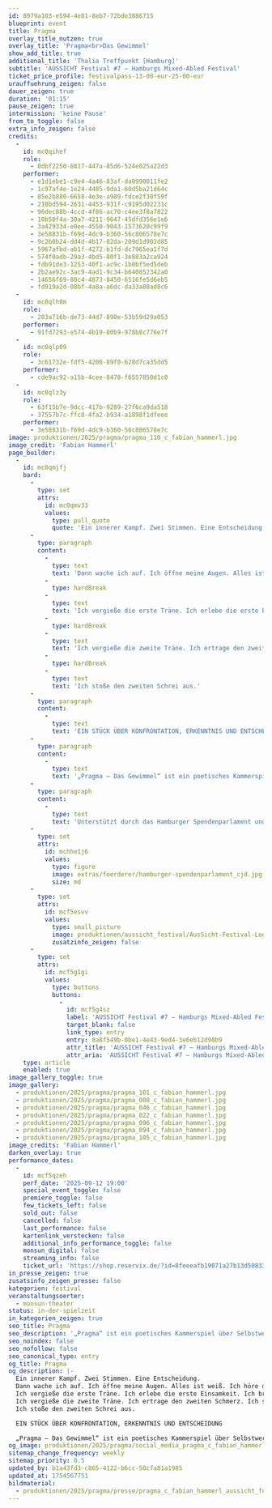 ```yaml
---
id: 8979a103-e594-4e81-8eb7-72bde3886715
blueprint: event
title: Pragma
overlay_title_nutzen: true
overlay_title: 'Pragma<br>Das Gewimmel'
show_add_title: true
additional_title: 'Thalia Treffpunkt [Hamburg]'
subtitle: 'AUSSICHT Festival #7 – Hamburgs Mixed-Abled Festival'
ticket_price_profile: festivalpass-13-00-eur-25-00-eur
urauffuehrung_zeigen: false
dauer_zeigen: true
duration: '01:15'
pause_zeigen: true
intermission: 'keine Pause'
from_to_toggle: false
extra_info_zeigen: false
credits:
  -
    id: mc0qihef
    role:
      - 0dbf2250-8817-447a-85d6-524e025a22d3
    performer:
      - e1d1ebe1-c9e4-4a46-83af-da0990011fe2
      - 1c97af4e-1e24-4485-9da1-60d5ba21d64c
      - 85e2b880-6658-4e3e-a989-fdce2f30f59f
      - 210bd594-2631-4453-931f-c9195d02231c
      - 96dec88b-4ccd-4f86-ac70-c4ee3f8a7822
      - 10b50f4a-30a7-4211-9647-45dfd356e1e6
      - 3a429334-e0ee-4550-9043-1573620c99f9
      - 3e58831b-f69d-4dc9-b360-56c806578e7c
      - 9c2b0b24-dd4d-4b17-82da-209d1d902d85
      - 5967afbd-ab1f-4272-b1fd-dc7965ea1f7d
      - 574f0adb-29a3-4bd5-80f1-3e883a2ca924
      - fdb91de3-1253-40f1-ac9c-1b0bf5ed5deb
      - 2b2ae92c-3ac9-4ad1-9c34-b640852342a0
      - 14656f69-80c4-4873-8450-6516fe5d6eb5
      - fd919a2d-08bf-4a8a-a6dc-da33a88ad8c6
  -
    id: mc0qlh0m
    role:
      - 203a716b-de73-44d7-890e-53b59d29a053
    performer:
      - 91fd7293-e574-4b19-80b9-978b8c776e7f
  -
    id: mc0qlp09
    role:
      - 3c61732e-fdf5-4206-89f0-628d7ca35dd5
    performer:
      - cde9ac92-a15b-4cee-8478-f6557850d1c0
  -
    id: mc0qlz3y
    role:
      - 63f15b7e-9dcc-417b-9289-27f6ca9da518
      - 37557b7c-ffc8-4fa2-b934-a1898f1dfeee
    performer:
      - 3e58831b-f69d-4dc9-b360-56c806578e7c
image: produktionen/2025/pragma/pragma_110_c_fabian_hammerl.jpg
image_credit: 'Fabian Hammerl'
page_builder:
  -
    id: mc0qmjfj
    bard:
      -
        type: set
        attrs:
          id: mc0qmv33
          values:
            type: pull_quote
            quote: 'Ein innerer Kampf. Zwei Stimmen. Eine Entscheidung.'
      -
        type: paragraph
        content:
          -
            type: text
            text: 'Dann wache ich auf. Ich öffne meine Augen. Alles ist weiß. Ich höre die erste Stille.'
          -
            type: hardBreak
          -
            type: text
            text: 'Ich vergieße die erste Träne. Ich erlebe die erste Einsamkeit. Ich breche die erste Stille.'
          -
            type: hardBreak
          -
            type: text
            text: 'Ich vergieße die zweite Träne. Ich ertrage den zweiten Schmerz. Ich schlucke die zweite Stille.'
          -
            type: hardBreak
          -
            type: text
            text: 'Ich stoße den zweiten Schrei aus.'
      -
        type: paragraph
        content:
          -
            type: text
            text: 'EIN STÜCK ÜBER KONFRONTATION, ERKENNTNIS UND ENTSCHEIDUNG'
      -
        type: paragraph
        content:
          -
            type: text
            text: '„Pragma – Das Gewimmel“ ist ein poetisches Kammerspiel über Selbstwert, Zweifel und den Mut zur Veränderung. Zwischen Schatten und Klarheit, zwischen Rufen und Schweigen – wo endet der Dialog, und wo beginnt der Bruch?'
      -
        type: paragraph
        content:
          -
            type: text
            text: 'Unterstützt durch das Hamburger Spendenparlament und das Bildungs- und Sozialunternehmen cjd.'
      -
        type: set
        attrs:
          id: mchhe1j6
          values:
            type: figure
            image: extras/foerderer/hamburger-spendenparlament_cjd.jpg
            size: md
      -
        type: set
        attrs:
          id: mcf5esvv
          values:
            type: small_picture
            image: produktionen/aussicht_festival/AusSicht-Festival-Logo-Rechteck.jpg
            zusatzinfo_zeigen: false
      -
        type: set
        attrs:
          id: mcf5g1gi
          values:
            type: buttons
            buttons:
              -
                id: mcf5g4sz
                label: 'AUSSICHT Festival #7 – Hamburgs Mixed-Abled Festival'
                target_blank: false
                link_type: entry
                entry: 8a8f549b-0be1-4e43-9ed4-3e6eb12d98b9
                attr_title: 'AUSSICHT Festival #7 – Hamburgs Mixed-Abled Festival'
                attr_aria: 'AUSSICHT Festival #7 – Hamburgs Mixed-Abled Festival'
    type: article
    enabled: true
image_gallery_toggle: true
image_gallery:
  - produktionen/2025/pragma/pragma_101_c_fabian_hammerl.jpg
  - produktionen/2025/pragma/pragma_008_c_fabian_hammerl.jpg
  - produktionen/2025/pragma/pragma_046_c_fabian_hammerl.jpg
  - produktionen/2025/pragma/pragma_022_c_fabian_hammerl.jpg
  - produktionen/2025/pragma/pragma_096_c_fabian_hammerl.jpg
  - produktionen/2025/pragma/pragma_094_c_fabian_hammerl.jpg
  - produktionen/2025/pragma/pragma_105_c_fabian_hammerl.jpg
image_credits: 'Fabian Hammerl'
darken_overlay: true
performance_dates:
  -
    id: mcf5qzeh
    perf_date: '2025-09-12 19:00'
    special_event_toggle: false
    premiere_toggle: false
    few_tickets_left: false
    sold_out: false
    cancelled: false
    last_performance: false
    kartenlink_verstecken: false
    additional_info_performance_toggle: false
    monsun_digital: false
    streaming_info: false
    ticket_url: 'https://shop.reservix.de/?id=8feeeafb19071a27b13d5083379d95183e9ab490f2f135faf80b2fecfc1ba00f2aba7ad8945f4a4292549eb86feddc1b&vID=7337&eventGrpID=512094&eventID=2440620'
in_presse_zeigen: true
zusatsinfo_zeigen_presse: false
kategorien: festival
veranstaltungsoerter:
  - monsun-theater
status: in-der-spielzeit
in_kategorien_zeigen: true
seo_title: Pragma
seo_description: '„Pragma“ ist ein poetisches Kammerspiel über Selbstwert, Zweifel und den Mut zur Veränderung. Zwischen Schatten und Klarheit, zwischen Rufen und Schweigen.'
seo_noindex: false
seo_nofollow: false
seo_canonical_type: entry
og_title: Pragma
og_description: |-
  Ein innerer Kampf. Zwei Stimmen. Eine Entscheidung.
  Dann wache ich auf. Ich öffne meine Augen. Alles ist weiß. Ich höre die erste Stille.
  Ich vergieße die erste Träne. Ich erlebe die erste Einsamkeit. Ich breche die erste Stille.
  Ich vergieße die zweite Träne. Ich ertrage den zweiten Schmerz. Ich schlucke die zweite Stille.
  Ich stoße den zweiten Schrei aus.

  EIN STÜCK ÜBER KONFRONTATION, ERKENNTNIS UND ENTSCHEIDUNG

  „Pragma – Das Gewimmel“ ist ein poetisches Kammerspiel über Selbstwert, Zweifel und den Mut zur Veränderung. Zwischen Schatten und Klarheit, zwischen Rufen und Schweigen – wo endet der Dialog, und wo beginnt der Bruch?
og_image: produktionen/2025/pragma/social_media_pragma_c_fabian_hammerl.jpg
sitemap_change_frequency: weekly
sitemap_priority: 0.5
updated_by: b1a43fd3-c865-4122-b6cc-50cfa81a1985
updated_at: 1754567751
bildmaterial:
  - produktionen/2025/pragma/presse/pragma_c_fabian_hammerl_aussicht_festival_monsun.zip
---
```

